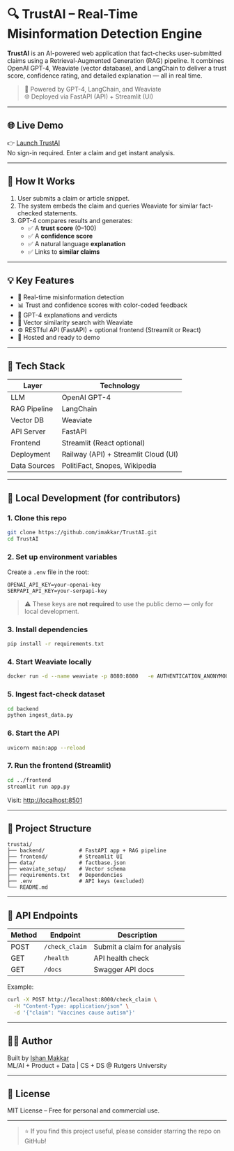 # 🔍 TrustAI – Real-Time Misinformation Detection Engine

**TrustAI** is an AI-powered web application that fact-checks user-submitted claims using a Retrieval-Augmented Generation (RAG) pipeline. It combines OpenAI GPT-4, Weaviate (vector database), and LangChain to deliver a trust score, confidence rating, and detailed explanation — all in real time.

> 🧠 Powered by GPT-4, LangChain, and Weaviate  
> 🌐 Deployed via FastAPI (API) + Streamlit (UI)

---

## 🌐 Live Demo

👉 [Launch TrustAI]((https://trust-ai-ishanmakkar.streamlit.app/))  
No sign-in required. Enter a claim and get instant analysis.

---

## 🧠 How It Works

1. User submits a claim or article snippet.
2. The system embeds the claim and queries Weaviate for similar fact-checked statements.
3. GPT-4 compares results and generates:
   - ✅ A **trust score** (0–100)
   - ✅ A **confidence score**
   - ✅ A natural language **explanation**
   - ✅ Links to **similar claims**

---

## 💡 Key Features

- 🔎 Real-time misinformation detection
- 📊 Trust and confidence scores with color-coded feedback
- 🧠 GPT-4 explanations and verdicts
- 🔗 Vector similarity search with Weaviate
- ⚙️ RESTful API (FastAPI) + optional frontend (Streamlit or React)
- 🚀 Hosted and ready to demo

---

## 🧰 Tech Stack

| Layer        | Technology |
|--------------|------------|
| LLM          | OpenAI GPT-4 |
| RAG Pipeline | LangChain |
| Vector DB    | Weaviate |
| API Server   | FastAPI |
| Frontend     | Streamlit (React optional) |
| Deployment   | Railway (API) + Streamlit Cloud (UI) |
| Data Sources | PolitiFact, Snopes, Wikipedia |

---

## 🧪 Local Development (for contributors)

### 1. Clone this repo

```bash
git clone https://github.com/imakkar/TrustAI.git
cd TrustAI
```

### 2. Set up environment variables

Create a `.env` file in the root:

```env
OPENAI_API_KEY=your-openai-key
SERPAPI_API_KEY=your-serpapi-key
```

> ⚠️ These keys are **not required** to use the public demo — only for local development.

### 3. Install dependencies

```bash
pip install -r requirements.txt
```

### 4. Start Weaviate locally

```bash
docker run -d --name weaviate -p 8080:8080   -e AUTHENTICATION_ANONYMOUS_ACCESS_ENABLED=true   semitechnologies/weaviate:1.23.7
```

### 5. Ingest fact-check dataset

```bash
cd backend
python ingest_data.py
```

### 6. Start the API

```bash
uvicorn main:app --reload
```

### 7. Run the frontend (Streamlit)

```bash
cd ../frontend
streamlit run app.py
```

Visit: [http://localhost:8501](http://localhost:8501)

---

## 📂 Project Structure

```
trustai/
├── backend/           # FastAPI app + RAG pipeline
├── frontend/          # Streamlit UI
├── data/              # factbase.json
├── weaviate_setup/    # Vector schema
├── requirements.txt   # Dependencies
├── .env               # API keys (excluded)
└── README.md
```

---

## 📡 API Endpoints

| Method | Endpoint         | Description            |
|--------|------------------|------------------------|
| POST   | `/check_claim`   | Submit a claim for analysis |
| GET    | `/health`        | API health check       |
| GET    | `/docs`          | Swagger API docs       |

Example:
```bash
curl -X POST http://localhost:8000/check_claim \
  -H "Content-Type: application/json" \
  -d '{"claim": "Vaccines cause autism"}'
```

---

## 👨‍💻 Author

Built by [Ishan Makkar](https://github.com/imakkar)  
ML/AI + Product + Data | CS + DS @ Rutgers University

---

## 🪪 License

MIT License – Free for personal and commercial use.

---

> ⭐️ If you find this project useful, please consider starring the repo on GitHub!

